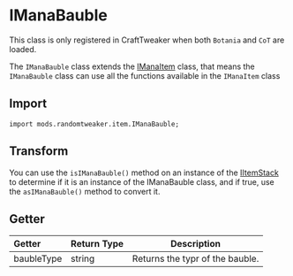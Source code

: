 # IManaBauble

This class is only registered in CraftTweaker when both `Botania` and `CoT` are loaded.

The `IManaBauble` class extends the [IManaItem](../ManaItem/IManaItem.md) class, that means
the `IManaBauble` class can use all the functions available in the `IManaItem` class

## Import

```zenscript
import mods.randomtweaker.item.IManaBauble;
```

## Transform

You can use the `isIManaBauble()` method on an instance of
the [IItemStack](https://docs.blamejared.com/1.12/en/Vanilla/Items/IItemStack/) to determine if it
is an instance of the IManaBauble class, and if true, use the `asIManaBauble()` method to convert
it.

## Getter

| Getter | Return Type | Description |
| :----- | ---- | ----- |
| baubleType | string | Returns the typr of the bauble. |
